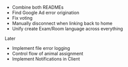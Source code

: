 * Combine both READMEs
* Find Google Ad error origination
* Fix voting
* Manually disconnect when linking back to home
* Unify create Exam/Room language across everything

Later
* Implement file error logging
* Control flow of animal assignment
* Implement Notifications in Client